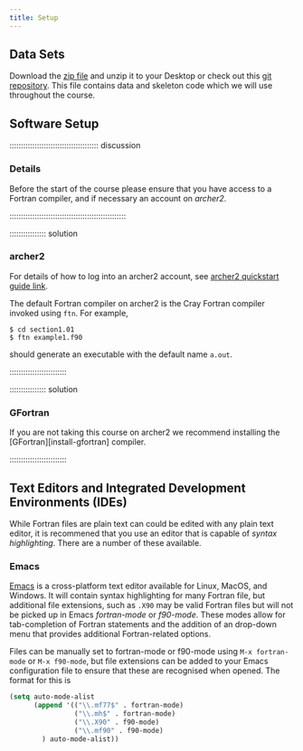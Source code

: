 ```yaml
---
title: Setup
---
```


## Data Sets

Download the [zip file](https://github.com/astroDimitrios/intro-to-modern-fortran) and unzip it to your Desktop or check out this [git repository]().
This file contains data and skeleton code which we will use throughout the course.

## Software Setup

::::::::::::::::::::::::::::::::::::::: discussion

### Details

Before the start of the course please ensure that you have access to a Fortran compiler, and if necessary an account on *archer2*.

:::::::::::::::::::::::::::::::::::::::::::::::::::

:::::::::::::::: solution

### archer2

For details of how to log into an archer2 account, see [archer2 quickstart guide link](https://docs.archer2.ac.uk/quick-start/quickstart-users/).

The default Fortran compiler on archer2 is the Cray Fortran compiler invoked using `ftn`. For example,

```shell
$ cd section1.01
$ ftn example1.f90
```

should generate an executable with the default name `a.out`.

:::::::::::::::::::::::::

:::::::::::::::: solution

### GFortran

If you are not taking this course on archer2 we recommend installing the [GFortran][install-gfortran] compiler.

:::::::::::::::::::::::::

## Text Editors and Integrated Development Environments (IDEs)

While Fortran files are plain text can could be edited with any plain text editor, it is recommened that you use an editor that is capable of _syntax highlighting_. There are a number of these available.

### Emacs

[Emacs](https://www.gnu.org/software/emacs/) is a cross-platform text editor available for Linux, MacOS, and Windows. It will contain syntax highlighting for many Fortran file, but additional file extensions, such as `.X90`  may be valid Fortran files but will not be picked up in Emacs _fortran-mode_ or _f90-mode_. These modes allow for tab-completion of Fortran statements and the addition of an drop-down menu that provides additional Fortran-related options.

Files can be manually set to fortran-mode or f90-mode using `M-x fortran-mode` or `M-x f90-mode`, but file extensions can be added to your Emacs configuration file to ensure that these are recognised when opened. The format for this is

```lisp
(setq auto-mode-alist
      (append '(("\\.mf77$" . fortran-mode)
                ("\\.mh$" . fortran-mode)
                ("\\.X90" . f90-mode)
                ("\\.mf90" . f90-mode)
        ) auto-mode-alist))
```

